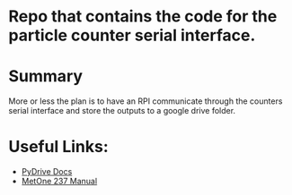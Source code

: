 # Repo that contains the code for the particle counter serial interface. 

# Summary
 More or less the plan is to have an RPI communicate through the counters serial interface and store the outputs to a google drive folder.

# Useful Links:
 - [PyDrive Docs](https://pythonhosted.org/PyDrive/quickstart.html)
 - [MetOne 237 Manual](http://46.17.89.104/products/metone/237Manual.pdf)
